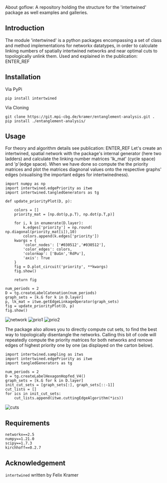 About goflow: 
A repository holding the structure for the 'intertwined' package as well
examples and galleries.

##  Introduction
The module 'intertwined' is a python packages encompassing a set of class and
method implementations for networkx datatypes, in order to calculate linking
numbers of spatially intertwined networks and near optimal cuts to
topologically unlink them. Used and explained in the publication: ENTER_REF
<br>

##  Installation
Via PyPi
```
pip install intertwined
```
Via Cloning
```
git clone https://git.mpi-cbg.de/kramer/entanglement-analysis.git .
pip install ./entanglement-analysis/
```
##  Usage
For theory and algorithm details see publication: ENTER_REF
Let's create an intertwined, spatial network with the package's internal
generator (here two ladders) and calculate the linking number matrices 'lk_mat'
(cycle space) and 'p'(edge space). When we have done so compute the the priority
matrices and plot the matrices diagnonal values onto the respective graphs'
edges (visualising the important edges for intertwinedness).
```
import numpy as np
import intertwined.edgePriority as itwe
import intertwined.tangledGenerators as tg

def update_priorityPlot(D, p):

    colors = []
    priority_mat = [np.dot(p,p.T), np.dot(p.T,p)]

    for i, k in enumerate(D.layer):
        k.edges['priority'] = np.round( np.diagonal(priority_mat[i]),10)
        colors.append(k.edges['priority'])
    kwargs = {
        'color_nodes': ['#030512','#030512'],
        'color_edges': colors,
        'colormap': ['BuGn','RdPu'],
        'axis': True
    }
    fig = D.plot_circuit('priority', **kwargs)
    fig.show()

    return fig

num_periods = 2
D = tg.createLabelCatenation(num_periods)
graph_sets = [k.G for k in D.layer]
p, lk_mat = itwe.getEdgeLinkageOperator(graph_sets)
fig = update_priorityPlot(D, p)
fig.show()
```
![network](https://git.mpi-cbg.de/kramer/entanglement-analysis/-/raw/main/gallery/main/dualLadderShift_0.png)
![prio1](https://git.mpi-cbg.de/kramer/entanglement-analysis/-/raw/main/gallery/main/lambdaSQ_10.png)
![prio2](https://git.mpi-cbg.de/kramer/entanglement-analysis/-/raw/main/gallery/main/lambdaSQ_20.png)

The package also allows you to directly compute cut sets, to find the best way
to topologically disentangle the networks. Calling this bit of code will
repeatedly compute the priority matrices for both networks and remove edges of
highest priority one by one (as displayed on the carton below).
```
import intertwined.sampling as itws
import intertwined.edgePriority as itwe
import tangledGenerators as tg

num_periods = 2
D = tg.createLabelHexagonHopfed_V4()
graph_sets = [k.G for k in D.layer]
init_cut_sets = [graph_sets[:], graph_sets[::-1]]
cut_lists = []
for ics in init_cut_sets:
    cut_lists.append(itwe.cuttingEdgeAlgorithm(*ics))
```
![cuts](https://git.mpi-cbg.de/kramer/entanglement-analysis/-/raw/main/gallery/main/cuttingEdgeAlgorithm.png)
##  Requirements
```
networkx==2.5
numpy==1.21.0
scipy==1.7.3
kirchhoff==0.2.7
```

## Acknowledgement
```intertwined``` written by Felix Kramer
